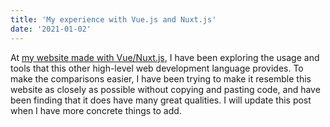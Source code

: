 ```yaml
---
title: 'My experience with Vue.js and Nuxt.js'
date: '2021-01-02'
---
```


At [my website made with Vue/Nuxt.js](https://mahoney-nuxt-app.vercel.app/), I have been exploring the usage and tools that this other high-level web development language provides. To make the comparisons easier, I have been trying to make it resemble this website as closely as possible without copying and pasting code, and have been finding that it does have many great qualities. I will update this post when I have more concrete things to add.
